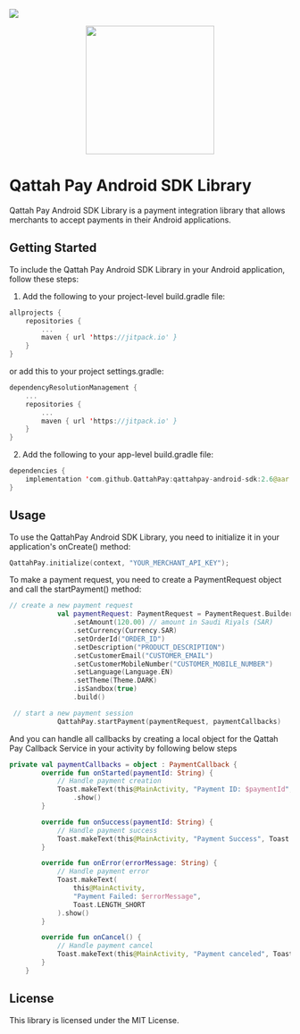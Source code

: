 [![](https://jitpack.io/v/QattahPay/qattahpay-android-sdk.svg)](https://jitpack.io/#QattahPay/qattahpay-android-sdk)

<p align="center">
    <img src="https://random-bucket.fra1.cdn.digitaloceanspaces.com/images/logo_en.svg"
        height="230">
        
</p>

# Qattah Pay Android SDK Library

Qattah Pay Android SDK Library is a payment integration library that allows merchants to accept payments in their Android applications.

## Getting Started

To include the Qattah Pay Android SDK Library in your Android application, follow these steps:

1. Add the following to your project-level build.gradle file:

```kotlin
allprojects {
    repositories {
        ...
        maven { url 'https://jitpack.io' }
    }
}
```

or add this to your project settings.gradle:
```kotlin
dependencyResolutionManagement {
    ...
    repositories {
        ...
        maven { url 'https://jitpack.io' }
    }
}

```

2. Add the following to your app-level build.gradle file:

```kotlin
dependencies {
    implementation 'com.github.QattahPay:qattahpay-android-sdk:2.6@aar'
}

```

## Usage

To use the QattahPay Android SDK Library, you need to initialize it in your application's onCreate() method:

```kotlin
QattahPay.initialize(context, "YOUR_MERCHANT_API_KEY");

```

To make a payment request, you need to create a PaymentRequest object and call the startPayment() method:

```kotlin
// create a new payment request
            val paymentRequest: PaymentRequest = PaymentRequest.Builder()
                .setAmount(120.00) // amount in Saudi Riyals (SAR)
                .setCurrency(Currency.SAR)
                .setOrderId("ORDER_ID")
                .setDescription("PRODUCT_DESCRIPTION")
                .setCustomerEmail("CUSTOMER_EMAIL")
                .setCustomerMobileNumber("CUSTOMER_MOBILE_NUMBER")
                .setLanguage(Language.EN)
                .setTheme(Theme.DARK)
                .isSandbox(true)
                .build()

 // start a new payment session
            QattahPay.startPayment(paymentRequest, paymentCallbacks)

```

And you can handle all callbacks by creating a local object for the Qattah Pay Callback Service in your activity by following below steps

```kotlin
private val paymentCallbacks = object : PaymentCallback {
        override fun onStarted(paymentId: String) {
            // Handle payment creation
            Toast.makeText(this@MainActivity, "Payment ID: $paymentId", Toast.LENGTH_SHORT)
                .show()
        }

        override fun onSuccess(paymentId: String) {
            // Handle payment success
            Toast.makeText(this@MainActivity, "Payment Success", Toast.LENGTH_SHORT).show()
        }

        override fun onError(errorMessage: String) {
            // Handle payment error
            Toast.makeText(
                this@MainActivity,
                "Payment Failed: $errorMessage",
                Toast.LENGTH_SHORT
            ).show()
        }

        override fun onCancel() {
            // Handle payment cancel
            Toast.makeText(this@MainActivity, "Payment canceled", Toast.LENGTH_LONG).show()
        }
    }
```

## License

This library is licensed under the MIT License.
